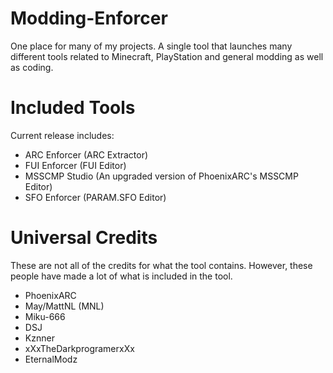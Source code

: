 # Modding-Enforcer
One place for many of my projects. A single tool that launches many different tools related to Minecraft, PlayStation and general modding as well as coding.

# Included Tools
Current release includes:
- ARC Enforcer (ARC Extractor)
- FUI Enforcer (FUI Editor)
- MSSCMP Studio (An upgraded version of PhoenixARC's MSSCMP Editor)
- SFO Enforcer (PARAM.SFO Editor)

# Universal Credits
These are not all of the credits for what the tool contains. However, these people have made a lot of what is included in the tool.
- PhoenixARC
- May/MattNL (MNL)
- Miku-666
- DSJ
- Kznner
- xXxTheDarkprogramerxXx
- EternalModz
